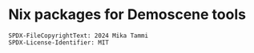 Nix packages for Demoscene tools
================================

```
SPDX-FileCopyrightText: 2024 Mika Tammi
SPDX-License-Identifier: MIT
```
